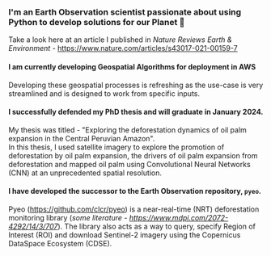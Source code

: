 ### I'm an Earth Observation scientist passionate about using Python to develop solutions for our Planet 🌱
Take a look here at an article I published in *Nature Reviews Earth & Environment* - https://www.nature.com/articles/s43017-021-00159-7

#### I am currently developing Geospatial Algorithms for deployment in AWS
Developing these geospatial processes is refreshing as the use-case is very streamlined and is designed to work from specific inputs. 

#### I successfully defended my PhD thesis and will graduate in January 2024.
My thesis was titled - "Exploring the deforestation dynamics of oil palm expansion in the Central Peruvian Amazon".  
In this thesis, I used satellite imagery to explore the promotion of deforestation by oil palm expansion, the drivers of oil palm expansion from deforestation and mapped oil palm using Convolutional Neural Networks (CNN) at an unprecedented spatial resolution.

#### I have developed the successor to the Earth Observation repository, `pyeo`.
Pyeo (https://github.com/clcr/pyeo) is a near-real-time (NRT) deforestation monitoring library (*some literature - https://www.mdpi.com/2072-4292/14/3/707*). The library also acts as a way to query, specify Region of Interest (ROI) and download Sentinel-2 imagery using the Copernicus DataSpace Ecosystem (CDSE).
<!--
**Matthew-J-Payne/Matthew-J-Payne** is a ✨ _special_ ✨ repository because its `README.md` (this file) appears on your GitHub profile.

Here are some ideas to get you started:

- 🔭 I’m currently working on ...
- 🌱 I’m currently learning ...
- 👯 I’m looking to collaborate on ...
- 🤔 I’m looking for help with ...
- 💬 Ask me about ...
- 📫 How to reach me: ...
- 😄 Pronouns: ...
- ⚡ Fun fact: ...
-->

